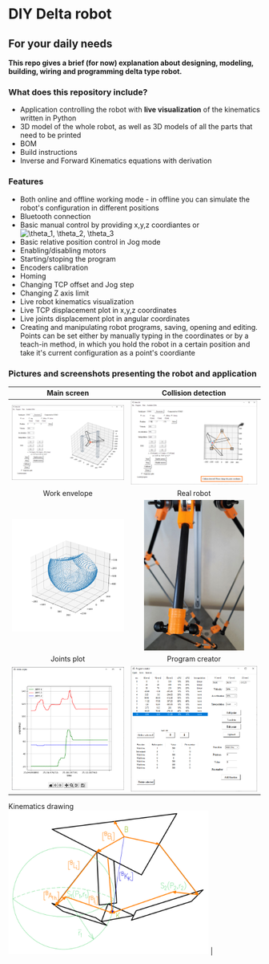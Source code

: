 # DIY Delta robot

## For your daily needs

**This repo gives a brief (for now) explanation about designing, modeling, building, wiring and programming delta type robot.**

### What does this repository include?
- Application controlling the robot with **live visualization** of the kinematics written in Python
- 3D model of the whole robot, as well as 3D models of all the parts that need to be printed
- BOM
- Build instructions
- Inverse and Forward Kinematics equations with derivation

### Features
- Both online and offline working mode - in offline you can simulate the robot's configuration in different positions
- Bluetooth connection
- Basic manual control by providing x,y,z coordiantes or  <img src="https://latex.codecogs.com/svg.image?\theta_1,&space;\theta_2,&space;\theta_3&space;" title="\theta_1, \theta_2, \theta_3 " />
- Basic relative position control in Jog mode
- Enabling/disabling motors
- Starting/stoping the program
- Encoders calibration
- Homing
- Changing TCP offset and Jog step
- Changing Z axis limit
- Live robot kinematics visualization
- Live TCP displacement plot in x,y,z coordinates
- Live joints displacement plot in angular coordinates
- Creating and manipulating robot programs, saving, opening and editing. Points can be set either by manually typing in the coordinates or by a teach-in method, in which you hold the robot in a certain position and take it's current configuration as a point's coordiante

### Pictures and screenshots presenting the robot and application
Main screen             |  Collision detection
:-------------------------:|:-------------------------:
<img src="images/main_screen.png" width="400">  |  <img src="images/collision.png" width="800">
Work envelope             |  Real robot
<img src="images/working_envelope.png" width="700">  |  <img src="images/real.jpg" width="200">
Joints plot             |  Program creator
<img src="images/joints_plot.png" width="400">  |  <img src="images/program_creator.png" width="400">
Kinematics drawing
<img src="images/kinematics_drawing.png" width="400"> | 
